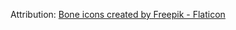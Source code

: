 Attribution:
<a href="https://www.flaticon.com/free-icons/bone" title="bone icons">Bone icons created by Freepik - Flaticon</a>
